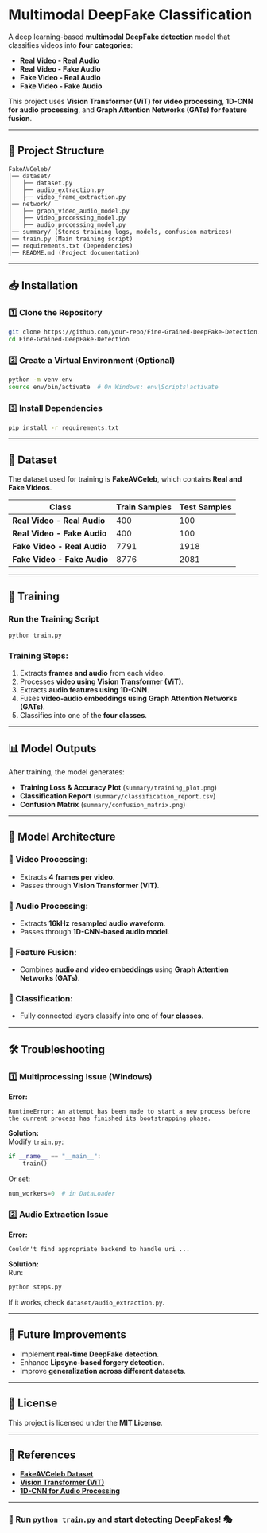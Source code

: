 # Multimodal DeepFake Classification

A deep learning-based **multimodal DeepFake detection** model that classifies videos into **four categories**:
- **Real Video - Real Audio**
- **Real Video - Fake Audio**
- **Fake Video - Real Audio**
- **Fake Video - Fake Audio**

This project uses **Vision Transformer (ViT) for video processing**, **1D-CNN for audio processing**, and **Graph Attention Networks (GATs) for feature fusion**.

---

## 📂 Project Structure
```
FakeAVCeleb/
│── dataset/
│   ├── dataset.py
│   ├── audio_extraction.py
│   ├── video_frame_extraction.py
│── network/
│   ├── graph_video_audio_model.py
│   ├── video_processing_model.py
│   ├── audio_processing_model.py
│── summary/ (Stores training logs, models, confusion matrices)
│── train.py (Main training script)
│── requirements.txt (Dependencies)
│── README.md (Project documentation)
```

---

## 📥 Installation

### 1️⃣ Clone the Repository
```bash
git clone https://github.com/your-repo/Fine-Grained-DeepFake-Detection.git
cd Fine-Grained-DeepFake-Detection
```

### 2️⃣ Create a Virtual Environment (Optional)
```bash
python -m venv env
source env/bin/activate  # On Windows: env\Scripts\activate
```

### 3️⃣ Install Dependencies
```bash
pip install -r requirements.txt
```

---

## 📝 Dataset

The dataset used for training is **FakeAVCeleb**, which contains **Real and Fake Videos**.

| **Class**               | **Train Samples** | **Test Samples** |
|-------------------------|------------------|------------------|
| **Real Video - Real Audio** | 400              | 100              |
| **Real Video - Fake Audio** | 400              | 100              |
| **Fake Video - Real Audio** | 7791             | 1918             |
| **Fake Video - Fake Audio** | 8776             | 2081             |

---

## 🚀 Training

### Run the Training Script
```bash
python train.py
```

### Training Steps:
1. Extracts **frames and audio** from each video.
2. Processes **video using Vision Transformer (ViT)**.
3. Extracts **audio features using 1D-CNN**.
4. Fuses **video-audio embeddings using Graph Attention Networks (GATs)**.
5. Classifies into one of the **four classes**.

---

## 📊 Model Outputs
After training, the model generates:
- **Training Loss & Accuracy Plot** (`summary/training_plot.png`)
- **Classification Report** (`summary/classification_report.csv`)
- **Confusion Matrix** (`summary/confusion_matrix.png`)

---

## 📌 Model Architecture

### 🔹 Video Processing:
- Extracts **4 frames per video**.
- Passes through **Vision Transformer (ViT)**.

### 🔹 Audio Processing:
- Extracts **16kHz resampled audio waveform**.
- Passes through **1D-CNN-based audio model**.

### 🔹 Feature Fusion:
- Combines **audio and video embeddings** using **Graph Attention Networks (GATs)**.

### 🔹 Classification:
- Fully connected layers classify into one of **four classes**.

---

## 🛠️ Troubleshooting

### 1️⃣ Multiprocessing Issue (Windows)
**Error:**
```
RuntimeError: An attempt has been made to start a new process before the current process has finished its bootstrapping phase.
```
**Solution:**  
Modify `train.py`:
```python
if __name__ == "__main__":
    train()
```
Or set:
```python
num_workers=0  # in DataLoader
```

### 2️⃣ Audio Extraction Issue
**Error:**
```
Couldn't find appropriate backend to handle uri ...
```
**Solution:**  
Run:
```bash
python steps.py
```
If it works, check `dataset/audio_extraction.py`.

---

## 📝 Future Improvements
- Implement **real-time DeepFake detection**.
- Enhance **Lipsync-based forgery detection**.
- Improve **generalization across different datasets**.

---

## 📜 License
This project is licensed under the **MIT License**.

---

## 📌 References
- **[FakeAVCeleb Dataset](https://your-dataset-link.com)**
- **[Vision Transformer (ViT)](https://arxiv.org/abs/2010.11929)**
- **[1D-CNN for Audio Processing](https://arxiv.org/abs/1807.03418)**

---

### 🚀 Run `python train.py` and start detecting DeepFakes! 🎭
